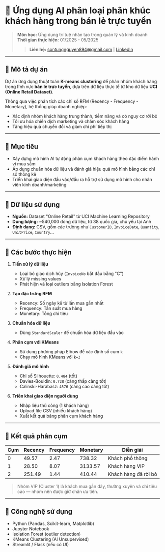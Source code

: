 # 🤖 Ứng dụng AI phân loại phân khúc khách hàng trong bán lẻ trực tuyến

> **Môn học:** Ứng dụng trí tuệ nhân tạo trong quản lý và kinh doanh\
> **Thời gian thực hiện:** 01/2025 - 05/2025
> > **Liên hệ:** sontungnguyen894@gmail.com | [LinkedIn](https://linkedin.com/in/ngsontugn)

---

## 📌 Mô tả dự án

Dự án ứng dụng thuật toán **K-means clustering** để phân nhóm khách hàng trong lĩnh vực **bán lẻ trực tuyến**, dựa trên dữ liệu thực tế từ kho dữ liệu **UCI (Online Retail Dataset)**.

Thông qua việc phân tích các chỉ số RFM (Recency - Frequency - Monetary), hệ thống giúp doanh nghiệp:

- Xác định nhóm khách hàng trung thành, tiềm năng và có nguy cơ rời bỏ
- Tối ưu hóa chiến dịch marketing và chăm sóc khách hàng
- Tăng hiệu quả chuyển đổi và giảm chi phí tiếp thị

---

## 🎯 Mục tiêu

- Xây dựng mô hình AI tự động phân cụm khách hàng theo đặc điểm hành vi mua sắm
- Áp dụng chuẩn hóa dữ liệu và đánh giá hiệu quả mô hình bằng các chỉ số thống kê
- Triển khai giao diện đầu vào/đầu ra hỗ trợ sử dụng mô hình cho nhân viên kinh doanh/marketing

---

## 📂 Dữ liệu sử dụng

- **Nguồn:** Dataset "Online Retail" từ UCI Machine Learning Repository  
- **Dung lượng:** ~540,000 dòng dữ liệu, từ 38 quốc gia, chủ yếu tại Anh  
- **Định dạng:** CSV, gồm các trường như `CustomerID`, `InvoiceDate`, `Quantity`, `UnitPrice`, `Country`...

---

## 🔧 Các bước thực hiện

1. **Tiền xử lý dữ liệu**
   - Loại bỏ giao dịch hủy (`InvoiceNo` bắt đầu bằng "C")
   - Xử lý missing values
   - Phát hiện và loại outliers bằng Isolation Forest

2. **Tạo đặc trưng RFM**
   - Recency: Số ngày kể từ lần mua gần nhất
   - Frequency: Tần suất mua hàng
   - Monetary: Tổng chi tiêu

3. **Chuẩn hóa dữ liệu**
   - Dùng `StandardScaler` để chuẩn hóa dữ liệu đầu vào

4. **Phân cụm với KMeans**
   - Sử dụng phương pháp Elbow để xác định số cụm `k`
   - Chạy mô hình KMeans với `k=3`

5. **Đánh giá mô hình**
   - Chỉ số Silhouette: `0.484` (tốt)
   - Davies-Bouldin: `0.728` (càng thấp càng tốt)
   - Calinski-Harabasz: `4576` (càng cao càng tốt)

6. **Triển khai giao diện người dùng**
   - Nhập liệu thủ công (1 khách hàng)
   - Upload file CSV (nhiều khách hàng)
   - Xuất kết quả bảng phân cụm khách hàng

---

## 🧠 Kết quả phân cụm

| Cụm | Recency | Frequency | Monetary | Diễn giải |
|-----|---------|-----------|----------|-----------|
| 0   | 49.57   | 2.47      | 738.32   | Khách phổ thông |
| 1   | 28.50   | 8.07      | 3133.57  | Khách hàng VIP |
| 2   | 251.49  | 1.44      | 410.44   | Khách hàng đã rời bỏ |

> Nhóm VIP (Cluster 1) là khách mua gần đây, thường xuyên và chi tiêu cao — nhóm nên được giữ chân ưu tiên.

---

## 🧾 Công nghệ sử dụng

- Python (Pandas, Scikit-learn, Matplotlib)
- Jupyter Notebook
- Isolation Forest (outlier detection)
- KMeans Clustering (AI Unsupervised)
- Streamlit / Flask (nếu có UI)
